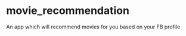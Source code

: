 movie_recommendation
====================

An app which will recommend movies for you based on your FB profile
